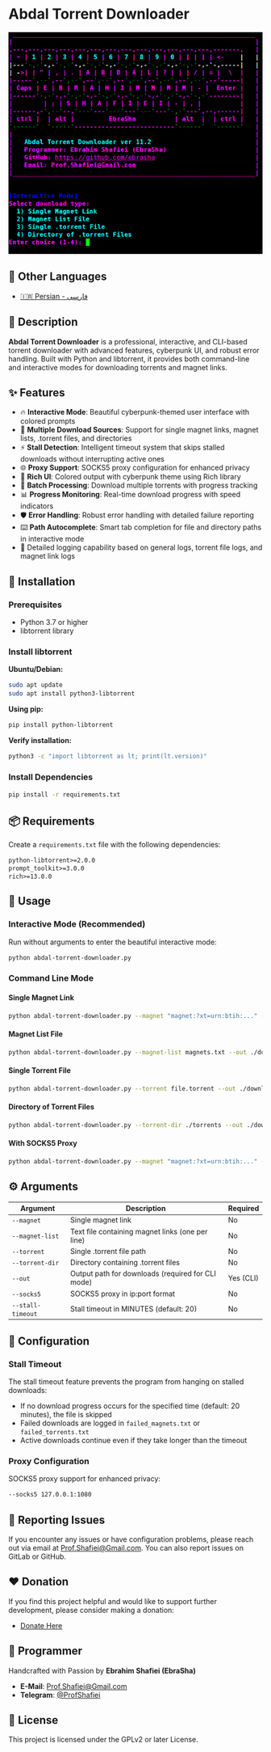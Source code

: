 # Abdal Torrent Downloader

<div align="center">
  <img src="shot.png" alt="Abdal Torrent Downloader Screenshot" width="600">
</div>

## 📘 Other Languages

- [🇮🇷 Persian - فارسی](README.fa.md)

## 📖 Description

**Abdal Torrent Downloader** is a professional, interactive, and CLI-based torrent downloader with advanced features, cyberpunk UI, and robust error handling. Built with Python and libtorrent, it provides both command-line and interactive modes for downloading torrents and magnet links.

## ✨ Features

- 🔥 **Interactive Mode**: Beautiful cyberpunk-themed user interface with colored prompts
- 📁 **Multiple Download Sources**: Support for single magnet links, magnet lists, .torrent files, and directories
- ⚡ **Stall Detection**: Intelligent timeout system that skips stalled downloads without interrupting active ones
- 🌐 **Proxy Support**: SOCKS5 proxy configuration for enhanced privacy
- 🎨 **Rich UI**: Colored output with cyberpunk theme using Rich library
- 🔄 **Batch Processing**: Download multiple torrents with progress tracking
- 📊 **Progress Monitoring**: Real-time download progress with speed indicators
- 🛡️ **Error Handling**: Robust error handling with detailed failure reporting
- ⌨️ **Path Autocomplete**: Smart tab completion for file and directory paths in interactive mode
- 📝 Detailed logging capability based on general logs, torrent file logs, and magnet link logs

## 🚀 Installation

### Prerequisites

- Python 3.7 or higher
- libtorrent library

### Install libtorrent

**Ubuntu/Debian:**
```bash
sudo apt update
sudo apt install python3-libtorrent
```

**Using pip:**
```bash
pip install python-libtorrent
```

**Verify installation:**
```bash
python3 -c "import libtorrent as lt; print(lt.version)"
```

### Install Dependencies

```bash
pip install -r requirements.txt
```

## 📦 Requirements

Create a `requirements.txt` file with the following dependencies:

```
python-libtorrent>=2.0.0
prompt_toolkit>=3.0.0
rich>=13.0.0
```

## 🎯 Usage

### Interactive Mode (Recommended)

Run without arguments to enter the beautiful interactive mode:

```bash
python abdal-torrent-downloader.py
```

### Command Line Mode

#### Single Magnet Link
```bash
python abdal-torrent-downloader.py --magnet "magnet:?xt=urn:btih:..." --out ./downloads
```

#### Magnet List File
```bash
python abdal-torrent-downloader.py --magnet-list magnets.txt --out ./downloads --stall-timeout 30
```

#### Single Torrent File
```bash
python abdal-torrent-downloader.py --torrent file.torrent --out ./downloads
```

#### Directory of Torrent Files
```bash
python abdal-torrent-downloader.py --torrent-dir ./torrents --out ./downloads
```

#### With SOCKS5 Proxy
```bash
python abdal-torrent-downloader.py --magnet "magnet:?xt=urn:btih:..." --out ./downloads --socks5 127.0.0.1:1080
```

## ⚙️ Arguments

| Argument | Description | Required |
|----------|-------------|----------|
| `--magnet` | Single magnet link | No |
| `--magnet-list` | Text file containing magnet links (one per line) | No |
| `--torrent` | Single .torrent file path | No |
| `--torrent-dir` | Directory containing .torrent files | No |
| `--out` | Output path for downloads (required for CLI mode) | Yes (CLI) |
| `--socks5` | SOCKS5 proxy in ip:port format | No |
| `--stall-timeout` | Stall timeout in MINUTES (default: 20) | No |

## 🔧 Configuration

### Stall Timeout
The stall timeout feature prevents the program from hanging on stalled downloads:
- If no download progress occurs for the specified time (default: 20 minutes), the file is skipped
- Failed downloads are logged in `failed_magnets.txt` or `failed_torrents.txt`
- Active downloads continue even if they take longer than the timeout

### Proxy Configuration
SOCKS5 proxy support for enhanced privacy:
```bash
--socks5 127.0.0.1:1080
```


## 🐛 Reporting Issues

If you encounter any issues or have configuration problems, please reach out via email at Prof.Shafiei@Gmail.com. You can also report issues on GitLab or GitHub.

## ❤️ Donation

If you find this project helpful and would like to support further development, please consider making a donation:
- [Donate Here](https://alphajet.ir/abdal-donation)

## 🤵 Programmer

Handcrafted with Passion by **Ebrahim Shafiei (EbraSha)**
- **E-Mail**: Prof.Shafiei@Gmail.com
- **Telegram**: [@ProfShafiei](https://t.me/ProfShafiei)

## 📜 License

This project is licensed under the GPLv2 or later License. 